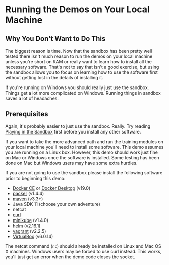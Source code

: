# Running the Demos on Your Local Machine
## Why You Don't Want to Do This
The biggest reason is time. Now that the sandbox has been pretty well tested
there isn't much reason to run the demos on your local machine unless you're
short on RAM or really want to learn how to install all the necessary software.
That's not to say that isn't a good exercise, but using the sandbox allows you
to focus on learning how to use the software first without getting lost in the
details of installing it.

If you're running on Windows you should really just use the sandbox. Things
get a lot more complicated on Windows. Running things in sandbox saves a lot
of headaches.

## Prerequisites
Again, it's probably easier to just use the sandbox. Really. Try reading
[Playing in the Sandbox](playing_in_the_sandbox.md) first before you
install any other software.

If you want to take the more advanced path and run the training modules on
your local machine you'll need to install some software. This demo assumes
you are running on a Linux box. However, this demo should work just fine on
Mac or Windows once the software is installed. Some testing has been done on
Mac but Windows users may have some extra hurdles.

If you are not going to use the sandbox please install the following software
prior to beginning this demo:

* [Docker CE](https://docs.docker.com/install/) or [Docker Desktop](https://www.docker.com/products/docker-desktop) (v19.0)
* [packer](https://packer.io/downloads.html) (v1.4.4)
* [maven](https://maven.apache.org/download.cgi) (v3.3+)
* Java SDK 11 (choose your own adventure)
* netcat
* [curl](https://github.com/curl/curl)
* [minikube](https://kubernetes.io/docs/tasks/tools/install-minikube/) (v1.4.0)
* [helm](https://github.com/helm/helm) (v2.16.1)
* [vagrant](https://www.vagrantup.com/downloads.html) (v2.2.5)
* [VirtualBox](https://www.virtualbox.org/) (v6.0.14)

The netcat command (`nc`) should already be installed on Linux and Mac OS X
machines. Windows users may be forced to use curl instead. This works, you'll
just get an error when the demo code closes the socket.
